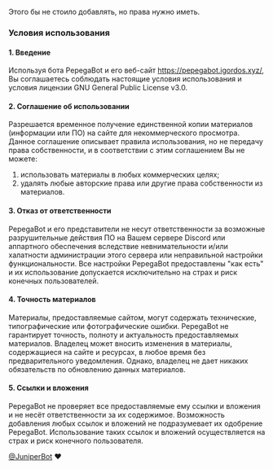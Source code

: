 Этого бы не стоило добавлять, но права нужно иметь.
### Условия использования
#### 1. Введение<br>
Используя бота PepegaBot и его веб-сайт https://pepegabot.igordos.xyz/, Вы соглашаетесь соблюдать настоящие условия использования и условия лицензии GNU General Public License v3.0.

#### 2. Соглашение об использовании<br>
Разрешается временное получение единственной копии материалов (информации или ПО) на сайте для некоммерческого просмотра. Данное соглашение описывает правила использования, но не передачу права собственности, и в соответствии с этим соглашением Вы не можете:
   1. использовать материалы в любых коммерческих целях;
   2. удалять любые авторские права или другие права собственности из материалов.

#### 3. Отказ от ответственности<br>
PepegaBot и его представители не несут ответственности за возможные разрушительные действия ПО на Вашем сервере Discord или аппартного обеспечения  вследствие невнимательности и/или халатности администрации этого сервера или неправильной настройки функциональности. Все настройки PepegaBot предоставлены "как есть" и их использование допускается исключительно на страх и риск конечных пользователей.

#### 4. Точность материалов<br>
Материалы, предоставляемые сайтом, могут содержать технические, типографические или фотографические ошибки. PepegaBot не гарантирует точность, полноту и актуальность предоставляемых материалов. Владелец может вносить изменения в материалы, содержащиеся на сайте и ресурсах, в любое время без предварительного уведомления. Однако, владелец  не дает никаких обязательств по обновлению данных материалов.

#### 5. Ссылки и вложения<br>
PepegaBot не проверяет все предоставляемые ему ссылки и вложения и не несёт ответственности за их содержимое. Возможность добавления любых ссылок и вложений не подразумевает их одобрение PepegaBot. Использование таких ссылок и вложений осуществляется на страх и риск конечного пользователя.

[@JuniperBot](https://juniper.bot/) ❤
